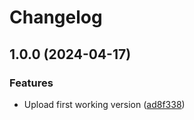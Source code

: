 # Changelog

## 1.0.0 (2024-04-17)


### Features

* Upload first working version ([ad8f338](https://github.com/atorrescogollo/mtlsocks5/commit/ad8f3382b265cbd25ce2e8838feaf9abd396e73f))
